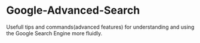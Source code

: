# Google-Advanced-Search
Usefull tips and commands(advanced features) for understanding and using the Google Search Engine more fluidly.

